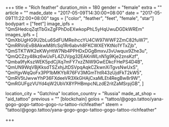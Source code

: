 +++
title = "Rich feather"
duration_min = 180
gender = "female"
extra = ""
article = ""
made_date = "2017-05-09T14:30:00+08:00"
date = "2017-05-09T11:22:00+08:00"
tags = ["color", "feather", "feet", "female", "star"]
bodypart = ["feet"]
image_ipfs = "QmSHedcqZqtTbGxZgFPhDoEXwkopPhL5yHqUwuDGDkWREm"
images_ipfs = [  "QmXbUgHG9U2bLu6SdFUMReihccYU4CW97WWF2ZmC82fuW7",
  "QmRRVoEvB8AkwM8fcSq1Rr6abvh8FKCWXEYKtNo1YTxZjb",
  "QmSTKTWK2eKWyHtW7Nb4PPHDxDGgBmxvJ3vUwqux9Zhe3u",
  "QmQCZzy48kz6wUxFL4ZUVpg32EAKnWLnN1g9Kje2znsKzf",
  "Qmba9fyKszWEK5pdCjXq7mFY7xzZNW9GwEDkcFHePS4D4B",
  "QmUN9WqVBjKksdTSZxhjJtDSVpqAqkCZkwnXiTgvsNwUxS",
  "QmYgvWqQoFx3PP1bMKYbR76FV3MGmThtR43zUjdFkT2kW5",
  "QmRV5tJwvwYhP36FXdeeVR3XkGHAjCxaMLEt4RegBw8r9W",
  "QmRGUFgzVUYd4qW2UbVX8YPHBmpcNLzdE2ritZaMSrpjGB",
]

location_city = "Gatchina"
location_country = "Russia"
made_at_shop = "aid_tattoo"
previous = ""
[blockchain]
golos = "tattoo/@gogo.tattoo/yana-gogo-gogo-tattoo-gogo-ru-tattoo-richfeather"
steem = "tattoo/@gogo.tattoo/yana-gogo-gogo-tattoo-gogo-tattoo-richfeather"

+++

